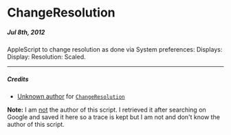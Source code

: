 # ChangeResolution

##### Jul 8th, 2012

AppleScript to change resolution as done via System preferences: Displays: Display: Resolution: Scaled.

- - -

##### Credits

* [Unknown author](http://wineskin.doh123.com/tiki-view_blog_post.php?postId=51) for [`ChangeResolution`](http://pastebin.com/wyDJi51x) 

**Note:** I am <u>not</u> the author of this script. I retrieved it after searching on Google and saved it here so a trace is kept but I am not and don't know the author of this script.
